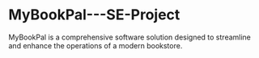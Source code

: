 # MyBookPal---SE-Project
MyBookPal is a comprehensive software solution designed to streamline and enhance the operations of a modern bookstore.
